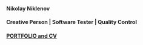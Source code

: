 ﻿#### Nikolay Niklenov#### Creative Person | Software Tester | Quality Control#### [PORTFOLIO and CV](https://nniklenov.github.io/software-tester/)